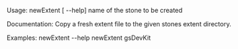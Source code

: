 Usage: newExtent [ --help] <stone-name> 
 	<stone-name>     name of the stone to be created
	
Documentation:
Copy a fresh extent file to the given stones extent directory.

Examples:
      newExtent --help
	newExtent gsDevKit
